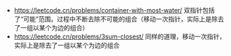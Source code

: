 - https://leetcode.cn/problems/container-with-most-water/
双指针包括了“可能”范围。过程中不断去除不可能的组合（移动一次指针，实际上是除去了一组以某个为边的组合）
- https://leetcode.cn/problems/3sum-closest/
同样的道理，移动一次指针，实际上是除去了一组以某个为边的组合